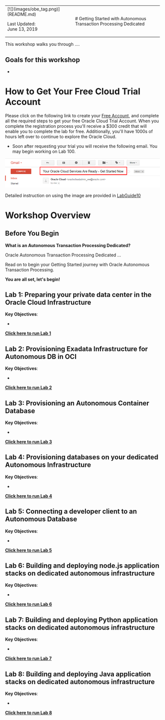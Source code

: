 <table class="tbl-heading"><tr><td class="td-logo">[![](images/obe_tag.png)](README.md)

Last Updated:<br>June 13, 2019
</td>
<td class="td-banner">
# Getting Started with Autonomous Transaction Processing Dedicated
</td></tr><table>


This workshop walks you through ....

## Goals for this workshop

- 

# How to Get Your Free Cloud Trial Account
Please click on the following link to create your <a class=“trial-link” href="https://myservices.us.oraclecloud.com/mycloud/signup?language=en&sourceType=:ex:tb:::RC_NAMK181011P00041:ATPHOL&SC=:ex:tb:::RC_NAMK181011P00041:ATPHOL&pcode=NAMK181011P00041" target="_trial">Free Account</a>, and complete all the required steps to get your free Oracle Cloud Trial Account. When you complete the registration process you'll receive a $300 credit that will enable you to complete the lab for free.  Additionally, you'll have 1000s of hours left over to continue to explore the Oracle Cloud.

  - Soon after requesting your trial you will receive the following email. You may begin working on Lab 100.

  ![](images/readme/code_9.png)


Detailed instruction on using the image are provided in <a href="./LabGuide1000AppDev.md" target="_blank">LabGuide10</a>


# Workshop Overview

## Before You Begin
**What is an Autonomous Transaction Processing Dedicated?**

Oracle Autonomous Transaction Processing Dedicated ...  

Read on to begin your Getting Started journey with Oracle Autonomous Transaction Processing.

**You are all set, let's begin!**


## Lab 1: Preparing your private data center in the Oracle Cloud Infrastructure

**Key Objectives**:

- 

**[Click here to run Lab 1](LabGuide100ProvisioningExadataInfrastructureforAutonomousDBinOCI.md)**


## Lab 2: Provisioning Exadata Infrastructure for Autonomous DB in OCI

**Key Objectives**:

- 

**[Click here to run Lab 2](LabGuide200ProvisioningExadataInfrastructureforAutonomousDBinOCI.md)**


## Lab 3: Provisioning an Autonomous Container Database

**Key Objectives**:

- 

**[Click here to run Lab 3](LabGuide300ProvisioninganAutonomousContainerDatabase.md)**


## Lab 4: Provisioning databases on your dedicated Autonomous Infrastructure

**Key Objectives**:

- 

**[Click here to run Lab 4](LabGuide400ProvisioningdatabasesonyourdedicatedAutonomousInfrastructure.md)**

## Lab 5: Connecting a developer client to an Autonomous Database

**Key Objectives**:

- 

**[Click here to run Lab 5](LabGuide500ConnectingadeveloperclienttoanAutonomousDatabase.md)**

## Lab 6: Building and deploying node.js application stacks on dedicated autonomous infrastructure

**Key Objectives**:

- 

**[Click here to run Lab 6](LabGuide600Buildinganddeployingnode.jsapplicationstacksondedicatedautonomousinfrastructure.md)**

## Lab 7: Building and deploying Python application stacks on dedicated autonomous infrastructure

**Key Objectives**:

- 

**[Click here to run Lab 7](LabGuide700BuildinganddeployingPythonapplicationstacksondedicatedautonomousinfrastructure.md)**

## Lab 8: Building and deploying Java application stacks on dedicated autonomous infrastructure

**Key Objectives**:

- 

**[Click here to run Lab 8](LabGuide800BuildinganddeployingJavaapplicationstacksondedicatedautonomousinfrastructure.md)**